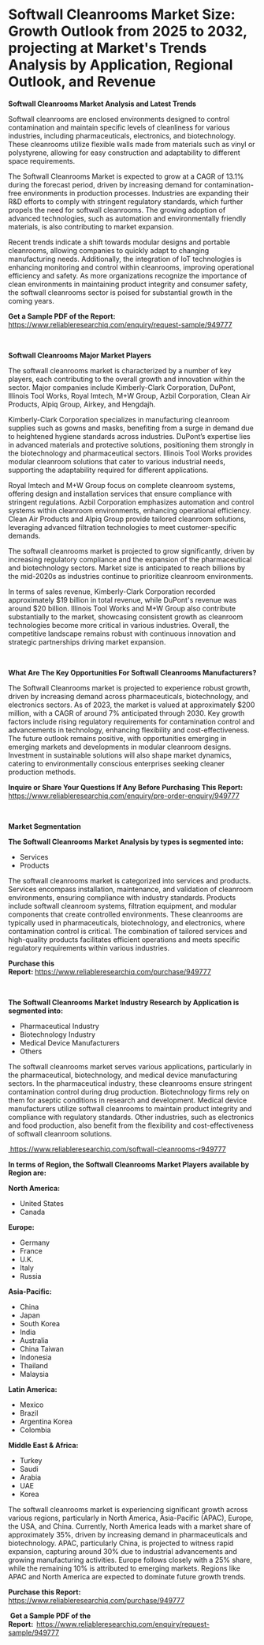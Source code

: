<p><h1>Softwall Cleanrooms Market Size: Growth Outlook from 2025 to 2032, projecting at Market's Trends Analysis by Application, Regional Outlook, and Revenue</h1></p><p><strong>Softwall Cleanrooms Market Analysis and Latest Trends</strong></p>
<p><p>Softwall cleanrooms are enclosed environments designed to control contamination and maintain specific levels of cleanliness for various industries, including pharmaceuticals, electronics, and biotechnology. These cleanrooms utilize flexible walls made from materials such as vinyl or polystyrene, allowing for easy construction and adaptability to different space requirements.</p><p>The Softwall Cleanrooms Market is expected to grow at a CAGR of 13.1% during the forecast period, driven by increasing demand for contamination-free environments in production processes. Industries are expanding their R&D efforts to comply with stringent regulatory standards, which further propels the need for softwall cleanrooms. The growing adoption of advanced technologies, such as automation and environmentally friendly materials, is also contributing to market expansion.</p><p>Recent trends indicate a shift towards modular designs and portable cleanrooms, allowing companies to quickly adapt to changing manufacturing needs. Additionally, the integration of IoT technologies is enhancing monitoring and control within cleanrooms, improving operational efficiency and safety. As more organizations recognize the importance of clean environments in maintaining product integrity and consumer safety, the softwall cleanrooms sector is poised for substantial growth in the coming years.</p></p>
<p><strong>Get a Sample PDF of the Report:&nbsp;</strong> <a href="https://www.reliableresearchiq.com/enquiry/request-sample/949777?utm_campaign=1835&utm_medium=2&utm_source=Github&utm_content=ia&utm_term=16042025&utm_id=softwall-cleanrooms">https://www.reliableresearchiq.com/enquiry/request-sample/949777</a></p>
<p>&nbsp;</p>
<p><strong>Softwall Cleanrooms Major Market Players</strong></p>
<p><p>The softwall cleanrooms market is characterized by a number of key players, each contributing to the overall growth and innovation within the sector. Major companies include Kimberly-Clark Corporation, DuPont, Illinois Tool Works, Royal Imtech, M+W Group, Azbil Corporation, Clean Air Products, Alpiq Group, Airkey, and Hengdajh. </p><p>Kimberly-Clark Corporation specializes in manufacturing cleanroom supplies such as gowns and masks, benefiting from a surge in demand due to heightened hygiene standards across industries. DuPont’s expertise lies in advanced materials and protective solutions, positioning them strongly in the biotechnology and pharmaceutical sectors. Illinois Tool Works provides modular cleanroom solutions that cater to various industrial needs, supporting the adaptability required for different applications. </p><p>Royal Imtech and M+W Group focus on complete cleanroom systems, offering design and installation services that ensure compliance with stringent regulations. Azbil Corporation emphasizes automation and control systems within cleanroom environments, enhancing operational efficiency. Clean Air Products and Alpiq Group provide tailored cleanroom solutions, leveraging advanced filtration technologies to meet customer-specific demands.</p><p>The softwall cleanrooms market is projected to grow significantly, driven by increasing regulatory compliance and the expansion of the pharmaceutical and biotechnology sectors. Market size is anticipated to reach billions by the mid-2020s as industries continue to prioritize cleanroom environments.</p><p>In terms of sales revenue, Kimberly-Clark Corporation recorded approximately $19 billion in total revenue, while DuPont's revenue was around $20 billion. Illinois Tool Works and M+W Group also contribute substantially to the market, showcasing consistent growth as cleanroom technologies become more critical in various industries. Overall, the competitive landscape remains robust with continuous innovation and strategic partnerships driving market expansion.</p></p>
<p>&nbsp;</p>
<p><strong>What Are The Key Opportunities For Softwall Cleanrooms Manufacturers?</strong></p>
<p><p>The Softwall Cleanrooms market is projected to experience robust growth, driven by increasing demand across pharmaceuticals, biotechnology, and electronics sectors. As of 2023, the market is valued at approximately $200 million, with a CAGR of around 7% anticipated through 2030. Key growth factors include rising regulatory requirements for contamination control and advancements in technology, enhancing flexibility and cost-effectiveness. The future outlook remains positive, with opportunities emerging in emerging markets and developments in modular cleanroom designs. Investment in sustainable solutions will also shape market dynamics, catering to environmentally conscious enterprises seeking cleaner production methods.</p></p>
<p><strong>Inquire or Share Your Questions If Any Before Purchasing This Report:</strong> <a href="https://www.reliableresearchiq.com/enquiry/pre-order-enquiry/949777?utm_campaign=1835&utm_medium=2&utm_source=Github&utm_content=ia&utm_term=16042025&utm_id=softwall-cleanrooms">https://www.reliableresearchiq.com/enquiry/pre-order-enquiry/949777</a></p>
<p>&nbsp;</p>
<p><strong>Market Segmentation</strong></p>
<p><strong>The Softwall Cleanrooms Market Analysis by types is segmented into:</strong></p>
<p><ul><li>Services</li><li>Products</li></ul></p>
<p><p>The softwall cleanrooms market is categorized into services and products. Services encompass installation, maintenance, and validation of cleanroom environments, ensuring compliance with industry standards. Products include softwall cleanroom systems, filtration equipment, and modular components that create controlled environments. These cleanrooms are typically used in pharmaceuticals, biotechnology, and electronics, where contamination control is critical. The combination of tailored services and high-quality products facilitates efficient operations and meets specific regulatory requirements within various industries.</p></p>
<p><strong>Purchase this Report:&nbsp;</strong><a href="https://www.reliableresearchiq.com/purchase/949777?utm_campaign=1835&utm_medium=2&utm_source=Github&utm_content=ia&utm_term=16042025&utm_id=softwall-cleanrooms">https://www.reliableresearchiq.com/purchase/949777</a></p>
<p>&nbsp;</p>
<p><strong>The Softwall Cleanrooms Market Industry Research by Application is segmented into:</strong></p>
<p><ul><li>Pharmaceutical Industry</li><li>Biotechnology Industry</li><li>Medical Device Manufacturers</li><li>Others</li></ul></p>
<p><p>The softwall cleanrooms market serves various applications, particularly in the pharmaceutical, biotechnology, and medical device manufacturing sectors. In the pharmaceutical industry, these cleanrooms ensure stringent contamination control during drug production. Biotechnology firms rely on them for aseptic conditions in research and development. Medical device manufacturers utilize softwall cleanrooms to maintain product integrity and compliance with regulatory standards. Other industries, such as electronics and food production, also benefit from the flexibility and cost-effectiveness of softwall cleanroom solutions.</p></p>
<p><a href="https://www.reliableresearchiq.com/softwall-cleanrooms-r949777?utm_campaign=1835&utm_medium=2&utm_source=Github&utm_content=ia&utm_term=16042025&utm_id=softwall-cleanrooms">&nbsp;https://www.reliableresearchiq.com/softwall-cleanrooms-r949777</a></p>
<p><strong>In terms of Region, the Softwall Cleanrooms Market Players available by Region are:</strong></p>
<p>
    <p> <strong> North America: </strong>
        <ul>
            <li>United States</li>
            <li>Canada</li>
        </ul>
        </p> 
    <p> <strong> Europe: </strong>
        <ul>
            <li>Germany</li>
            <li>France</li>
            <li>U.K.</li>
            <li>Italy</li>
            <li>Russia</li>
        </ul>
        </p> 
    <p> <strong> Asia-Pacific: </strong>
        <ul>
            <li>China</li>
            <li>Japan</li>
            <li>South Korea</li>
            <li>India</li>
            <li>Australia</li>
            <li>China Taiwan</li>
            <li>Indonesia</li>
            <li>Thailand</li>
            <li>Malaysia</li>
        </ul>
        </p> 
    <p> <strong> Latin America: </strong>
        <ul>
            <li>Mexico</li>
            <li>Brazil</li>
            <li>Argentina Korea</li>
            <li>Colombia</li>
        </ul>
        </p> 
    <p> <strong> Middle East & Africa: </strong>
        <ul>
            <li>Turkey</li>
            <li>Saudi</li>
            <li>Arabia</li>
            <li>UAE</li>
            <li>Korea</li>
        </ul>
    </p>
    </p>
<p><p>The softwall cleanrooms market is experiencing significant growth across various regions, particularly in North America, Asia-Pacific (APAC), Europe, the USA, and China. Currently, North America leads with a market share of approximately 35%, driven by increasing demand in pharmaceuticals and biotechnology. APAC, particularly China, is projected to witness rapid expansion, capturing around 30% due to industrial advancements and growing manufacturing activities. Europe follows closely with a 25% share, while the remaining 10% is attributed to emerging markets. Regions like APAC and North America are expected to dominate future growth trends.</p></p>
<p><strong>Purchase this Report: </strong><a href="https://www.reliableresearchiq.com/purchase/949777?utm_campaign=1835&utm_medium=2&utm_source=Github&utm_content=ia&utm_term=16042025&utm_id=softwall-cleanrooms">https://www.reliableresearchiq.com/purchase/949777</a></p>
<p>&nbsp;<strong>Get a Sample PDF of the Report:&nbsp;&nbsp;</strong><a href="https://www.reliableresearchiq.com/enquiry/request-sample/949777?utm_campaign=1835&utm_medium=2&utm_source=Github&utm_content=ia&utm_term=16042025&utm_id=softwall-cleanrooms">https://www.reliableresearchiq.com/enquiry/request-sample/949777</a></p>
<p><strong></strong></p>
<p><p></p><p></p><p></p></p>